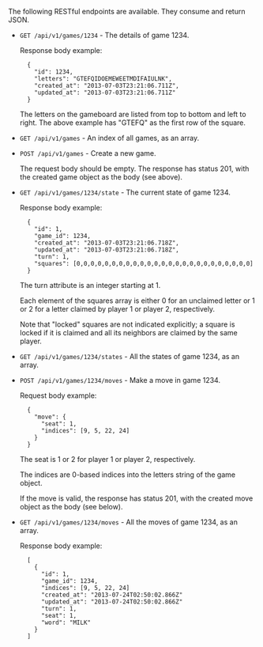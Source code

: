 The following RESTful endpoints are available.  They consume and return JSON.

* `GET /api/v1/games/1234` - The details of game 1234.

  Response body example:

        {
          "id": 1234,
          "letters": "GTEFQIDOEMEWEETMDIFAIULNK",
          "created_at": "2013-07-03T23:21:06.711Z",
          "updated_at": "2013-07-03T23:21:06.711Z"
        }

  The letters on the gameboard are listed from top to bottom and left
  to right.  The above example has "GTEFQ" as the first row of the
  square.

* `GET /api/v1/games` - An index of all games, as an array.

* `POST /api/v1/games` - Create a new game.

  The request body should be empty.  The response has status 201, with
  the created game object as the body (see above).

* `GET /api/v1/games/1234/state` - The current state of game 1234.

  Response body example:

        {
          "id": 1,
          "game_id": 1234,
          "created_at": "2013-07-03T23:21:06.718Z",
          "updated_at": "2013-07-03T23:21:06.718Z",
          "turn": 1,
          "squares": [0,0,0,0,0,0,0,0,0,0,0,0,0,0,0,0,0,0,0,0,0,0,0,0,0]
        }

  The turn attribute is an integer starting at 1.

  Each element of the squares array is either 0 for an unclaimed
  letter or 1 or 2 for a letter claimed by player 1 or player 2,
  respectively.

  Note that "locked" squares are not indicated explicitly; a square is
  locked if it is claimed and all its neighbors are claimed by the
  same player.

* `GET /api/v1/games/1234/states` - All the states of game 1234, as an array.

* `POST /api/v1/games/1234/moves` - Make a move in game 1234.

  Request body example:

        {
          "move": {
            "seat": 1,
            "indices": [9, 5, 22, 24]
          }
        }

  The seat is 1 or 2 for player 1 or player 2, respectively.

  The indices are 0-based indices into the letters string of the game
  object.

  If the move is valid, the response has status 201, with the created
  move object as the body (see below).

* `GET /api/v1/games/1234/moves` - All the moves of game 1234, as an array.

  Response body example:

        [
          {
            "id": 1,
            "game_id": 1234,
            "indices": [9, 5, 22, 24]
            "created_at": "2013-07-24T02:50:02.866Z"
            "updated_at": "2013-07-24T02:50:02.866Z"
            "turn": 1,
            "seat": 1,
            "word": "MILK"
          }
        ]
